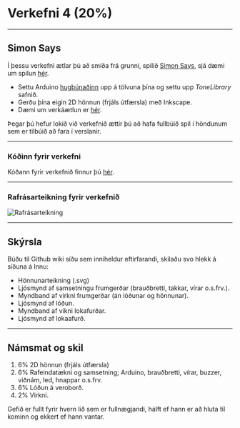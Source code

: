 # Verkefni 4 (20%)

---

## Simon Says

Í þessu verkefni ætlar þú að smíða frá grunni, spilið [Simon Says](https://en.wikipedia.org/wiki/Simon_(game)), sjá dæmi um spilun [hér](https://youtu.be/1Yqj76Q4jJ4).
* Settu Arduino [hugbúnaðinn](https://github.com/VESM1VS/V21-1/blob/master/Kennsluefni/arduino_uppsetning.md) upp á tölvuna þína og settu upp *ToneLibrary* safnið.
* Gerðu þína eigin 2D hönnun (frjáls útfærsla) með Inkscape.
* Dæmi um verkáætlun er [hér](https://github.com/VESM1VS/V21-1/blob/main/Verk4_plan.md).

Þegar þú hefur lokið við verkefnið ættir þú að hafa fullbúið spil í höndunum sem er tilbúið að fara í verslanir.

---

### Kóðinn fyrir verkefni

Kóðann fyrir verkefnið finnur þú [hér](https://github.com/VESM1VS/V21-1/blob/main/Kodi/simon.ino).

---

### Rafrásarteikning fyrir verkefnið

![Rafrásarteikning](https://raw.githubusercontent.com/VESM1VS/V21-1/main/Myndir/simon_rafras.png)

---


## Skýrsla

Búðu til Github wiki síðu sem inniheldur eftirfarandi, skilaðu svo hlekk á síðuna á Innu:

* Hönnunarteikning (.svg)
* Ljósmynd af samsetningu frumgerðar (brauðbretti, takkar, vírar o.s.frv.).
* Myndband af virkni frumgerðar (án lóðunar og hönnunar).
* Ljósmynd af lóðun.
* Myndband af vikni lokafurðar.
* Ljósmynd af lokaafurð.

---

## Námsmat og skil

1. 6% 2D hönnun (frjáls útfærsla) 
1. 6% Rafeindatækni og samsetning; Arduino, brauðbretti, vírar, buzzer, viðnám, led, hnappar o.s.frv.
1. 6% Lóðun á veroborð.
1. 2% Virkni.

Gefið er fullt fyrir hvern lið sem er fullnægjandi, hálft ef hann er að hluta til kominn og ekkert ef hann vantar.
